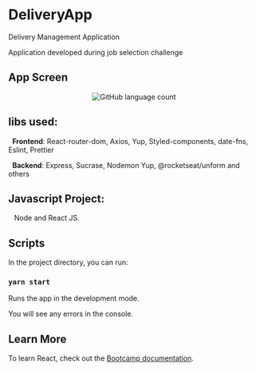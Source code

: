 # DeliveryApp

Delivery Management Application

Application developed during job selection challenge


## App Screen
 
 <p align="center">
  <img alt="GitHub language count" src="https://github.com/keepact/DeliveryApp/blob/master/app-screen.png">
 </p>

## libs used:
  
  <strong>Frontend</strong>: React-router-dom, Axios, Yup, Styled-components, date-fns, Eslint, Prettier<br />
  
  <strong>Backend</strong>: Express, Sucrase, Nodemon Yup, @rocketseat/unform and others
 
## Javascript Project:
 
 Node and React JS.

## Scripts

In the project directory, you can run:

### `yarn start`

Runs the app in the development mode.<br />

You will see any errors in the console.

## Learn More

To learn React, check out the [Bootcamp documentation](https://rocketseat.com.br).<br />

